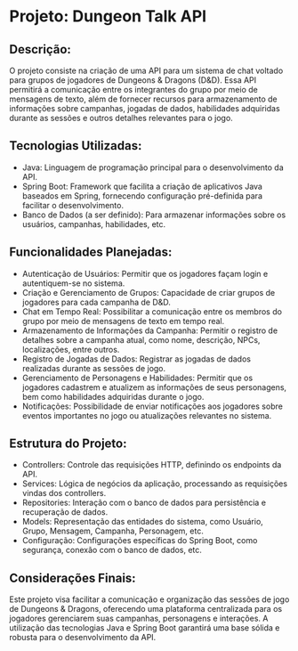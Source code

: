 # Projeto: Dungeon Talk API

## Descrição:
O projeto consiste na criação de uma API para um sistema de chat voltado para grupos de jogadores de Dungeons & Dragons (D&D). Essa API permitirá a comunicação entre os integrantes do grupo por meio de mensagens de texto, além de fornecer recursos para armazenamento de informações sobre campanhas, jogadas de dados, habilidades adquiridas durante as sessões e outros detalhes relevantes para o jogo.

## Tecnologias Utilizadas:
- Java: Linguagem de programação principal para o desenvolvimento da API.
- Spring Boot: Framework que facilita a criação de aplicativos Java baseados em Spring, fornecendo configuração pré-definida para facilitar o desenvolvimento.
- Banco de Dados (a ser definido): Para armazenar informações sobre os usuários, campanhas, habilidades, etc.

## Funcionalidades Planejadas:
- Autenticação de Usuários: Permitir que os jogadores façam login e autentiquem-se no sistema.
- Criação e Gerenciamento de Grupos: Capacidade de criar grupos de jogadores para cada campanha de D&D.
- Chat em Tempo Real: Possibilitar a comunicação entre os membros do grupo por meio de mensagens de texto em tempo real.
- Armazenamento de Informações da Campanha: Permitir o registro de detalhes sobre a campanha atual, como nome, descrição, NPCs, localizações, entre outros.
- Registro de Jogadas de Dados: Registrar as jogadas de dados realizadas durante as sessões de jogo.
- Gerenciamento de Personagens e Habilidades: Permitir que os jogadores cadastrem e atualizem as informações de seus personagens, bem como habilidades adquiridas durante o jogo.
- Notificações: Possibilidade de enviar notificações aos jogadores sobre eventos importantes no jogo ou atualizações relevantes no sistema.

## Estrutura do Projeto:
- Controllers: Controle das requisições HTTP, definindo os endpoints da API.
- Services: Lógica de negócios da aplicação, processando as requisições vindas dos controllers.
- Repositories: Interação com o banco de dados para persistência e recuperação de dados.
- Models: Representação das entidades do sistema, como Usuário, Grupo, Mensagem, Campanha, Personagem, etc.
- Configuração: Configurações específicas do Spring Boot, como segurança, conexão com o banco de dados, etc.

## Considerações Finais:
Este projeto visa facilitar a comunicação e organização das sessões de jogo de Dungeons & Dragons, oferecendo uma plataforma centralizada para os jogadores gerenciarem suas campanhas, personagens e interações. A utilização das tecnologias Java e Spring Boot garantirá uma base sólida e robusta para o desenvolvimento da API.
